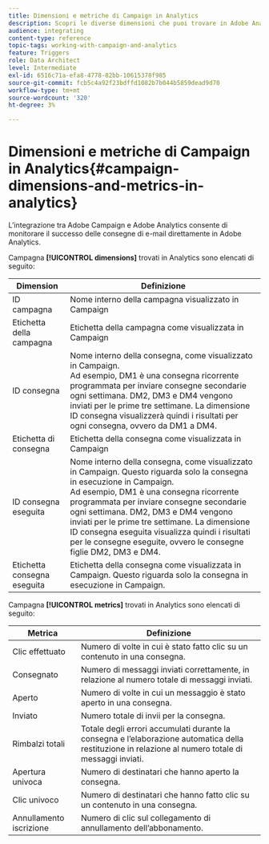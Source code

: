 ```yaml
---
title: Dimensioni e metriche di Campaign in Analytics
description: Scopri le diverse dimensioni che puoi trovare in Adobe Analytics per iniziare a tracciare le consegne e-mail da Adobe Campaign.
audience: integrating
content-type: reference
topic-tags: working-with-campaign-and-analytics
feature: Triggers
role: Data Architect
level: Intermediate
exl-id: 6516c71a-efa8-4778-82bb-10615378f985
source-git-commit: fcb5c4a92f23bdffd1082b7b044b5859dead9d70
workflow-type: tm+mt
source-wordcount: '320'
ht-degree: 3%

---
```


# Dimensioni e metriche di Campaign in Analytics{#campaign-dimensions-and-metrics-in-analytics}

L’integrazione tra Adobe Campaign e Adobe Analytics consente di monitorare il successo delle consegne di e-mail direttamente in Adobe Analytics.

Campagna **[!UICONTROL dimensions]** trovati in Analytics sono elencati di seguito:

<table> 
 <thead> 
  <tr> 
   <th> Dimension<br /> </th> 
   <th> Definizione<br /> </th> 
  </tr> 
 </thead> 
 <tbody> 
  <tr> 
   <td> ID campagna<br /> </td> 
   <td> Nome interno della campagna visualizzato in Campaign<br /> </td> 
  </tr> 
  <tr> 
   <td> Etichetta della campagna<br /> </td> 
   <td> Etichetta della campagna come visualizzata in Campaign<br /> </td> 
  </tr> 
  <tr> 
   <td> ID consegna<br /> </td> 
   <td> Nome interno della consegna, come visualizzato in Campaign.<br /> Ad esempio, DM1 è una consegna ricorrente programmata per inviare consegne secondarie ogni settimana. DM2, DM3 e DM4 vengono inviati per le prime tre settimane. La dimensione ID consegna visualizzerà quindi i risultati per ogni consegna, ovvero da DM1 a DM4. <br /> </td> 
  </tr> 
  <tr> 
   <td> Etichetta di consegna<br /> </td> 
   <td> Etichetta della consegna come visualizzata in Campaign<br /> </td> 
  </tr> 
  <tr> 
   <td> ID consegna eseguita<br /> </td> 
   <td> Nome interno della consegna, come visualizzato in Campaign. Questo riguarda solo la consegna in esecuzione in Campaign.<br /> Ad esempio, DM1 è una consegna ricorrente programmata per inviare consegne secondarie ogni settimana. DM2, DM3 e DM4 vengono inviati per le prime tre settimane. La dimensione ID consegna eseguita visualizza quindi i risultati per le consegne eseguite, ovvero le consegne figlie DM2, DM3 e DM4. <br /> </td> 
  </tr> 
  <tr> 
   <td> Etichetta consegna eseguita<br /> </td> 
   <td> Etichetta della consegna come visualizzata in Campaign. Questo riguarda solo la consegna in esecuzione in Campaign.<br /> </td> 
  </tr> 
 </tbody> 
</table>

Campagna **[!UICONTROL metrics]** trovati in Analytics sono elencati di seguito:

<table> 
 <thead> 
  <tr> 
   <th> Metrica<br /> </th> 
   <th> Definizione<br /> </th> 
  </tr> 
 </thead> 
 <tbody> 
  <tr> 
   <td> Clic effettuato<br /> </td> 
   <td> Numero di volte in cui è stato fatto clic su un contenuto in una consegna.<br /> </td> 
  </tr> 
  <tr> 
   <td> Consegnato<br /> </td> 
   <td> Numero di messaggi inviati correttamente, in relazione al numero totale di messaggi inviati.<br /> </td> 
  </tr> 
  <tr> 
   <td> Aperto<br /> </td> 
   <td> Numero di volte in cui un messaggio è stato aperto in una consegna.<br /> </td> 
  </tr> 
  <tr> 
   <td> Inviato<br /> </td> 
   <td> Numero totale di invii per la consegna.<br /> </td> 
  </tr> 
  <tr> 
   <td> Rimbalzi totali<br /> </td> 
   <td> Totale degli errori accumulati durante la consegna e l’elaborazione automatica della restituzione in relazione al numero totale di messaggi inviati.<br /> </td> 
  </tr> 
  <tr> 
   <td> Apertura univoca<br /> </td> 
   <td> Numero di destinatari che hanno aperto la consegna.<br /> </td> 
  </tr> 
  <tr> 
   <td> Clic univoco<br /> </td> 
   <td> Numero di destinatari che hanno fatto clic su un contenuto in una consegna.<br /> </td> 
  </tr> 
  <tr> 
   <td> Annullamento iscrizione<br /> </td> 
   <td> Numero di clic sul collegamento di annullamento dell’abbonamento.<br /> </td> 
  </tr> 
 </tbody> 
</table>
